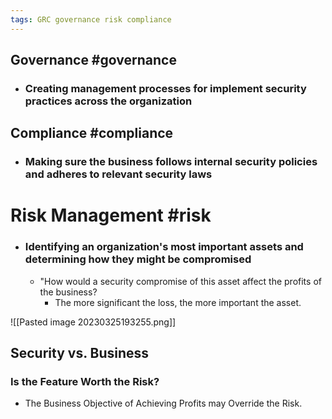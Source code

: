 ```yaml
---
tags: GRC governance risk compliance
---
```


## Governance #governance 
- ### Creating management processes for implement security practices across the organization

## Compliance #compliance 
- ### Making sure the business follows internal security policies and adheres to relevant security laws

# Risk Management #risk
- ### Identifying an organization's most important assets and determining how they might be compromised
	- "How would a security compromise of this asset affect the profits of the business?
		- The more significant the loss, the more important the asset.

![[Pasted image 20230325193255.png]]

## Security vs. Business
### Is the Feature Worth the Risk?
- The Business Objective of Achieving Profits may Override the Risk.